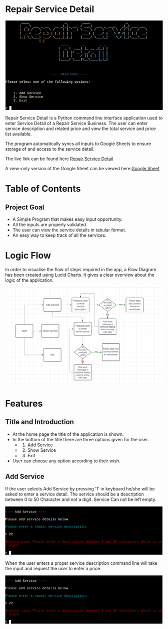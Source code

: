 # Repair Service Detail

<img alt="Home Image" src="docs/readme_images/home_image.png">


 Repair Service Detail is a Python command line interface  application used to enter Service Detail of a Repair Service Business. The user can enter service description and related price and view the total service and price list available.

The program automatically syncs all inputs to Google Sheets to ensure storage of and access to the service detail.

The live link can be found here [Repair Service Detail](https://servicedetail-e151ee9cb139.herokuapp.com/)

A view-only version of the Google Sheet can be viewed here.[Google Sheet](https://docs.google.com/spreadsheets/d/1HaDsMmEWqLoRjx94ya5nbn5xtAUYw9c7q6rqk3dACPQ/edit?gid=0#gid=0)


# Table of Contents

## Project Goal

* A Simple Program that makes easy input opportunity.
* All the inputs are properly validated.
* The user can view the service details in tabular format.
* An easy way to keep track of all the services.


# Logic Flow

In order to visualise the flow of steps required in the app, a Flow Diagram has been created using Lucid Charts. It gives a clear overview about the logic
of the application. 

<img alt="Flow " src="docs/readme_images/flowdiagram.png">

# Features

## Title and Introduction

* At the home page the title of the application is shown.
* In the bottom of the title there are three options given for the user.
   * 1. Add Service
   * 2. Show Service
   * 3. Exit
* User can choose any option according to their wish.

## Add Service

If the user selects Add Service by pressing '1' in keyboard he/she will be asked to enter a service detail.
The service should be a description between 0 to 50 Character and not a digit. Service Can not be left empty.

<img alt="Service Description Validation " src="docs/readme_images/servicedescription_validation.png">

When the user enters a proper service description command line will take the input and request the user to enter a price.

<img alt="Correct Service Description" src="docs/readme_images/correctservice_description.png">

